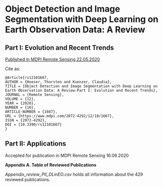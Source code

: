 # Object Detection and Image Segmentation with Deep Learning on Earth Observation Data: A Review

## Part I: Evolution and Recent Trends

[Published in MDPI Remote Sensing 22.05.2020](https://www.mdpi.com/2072-4292/12/10/1667)

Cite as:

```{css eval=FALSE}
@Article{rs12101667,
AUTHOR = {Hoeser, Thorsten and Kuenzer, Claudia},
TITLE = {Object Detection and Image Segmentation with Deep Learning on Earth Observation Data: A Review-Part I: Evolution and Recent Trends},
JOURNAL = {Remote Sensing},
VOLUME = {12},
YEAR = {2020},
NUMBER = {10},
ARTICLE-NUMBER = {1667},
URL = {https://www.mdpi.com/2072-4292/12/10/1667},
ISSN = {2072-4292},
DOI = {10.3390/rs12101667}
}
```

## Part II: Applications

Accepted for publication in MDPI Remote Sensing 16.09.2020

**Appendix A. Table of Reviewed Publications**

*Appendix_review_PII_DLinEO.csv* holds all information about the 429 reviewed publications.
